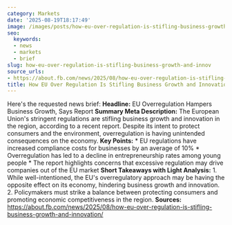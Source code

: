 ```yaml
---
category: Markets
date: '2025-08-19T18:17:49'
image: /images/posts/how-eu-over-regulation-is-stifling-business-growth-and-innov.png
seo:
  keywords:
  - news
  - markets
  - brief
slug: how-eu-over-regulation-is-stifling-business-growth-and-innov
source_urls:
- https://about.fb.com/news/2025/08/how-eu-over-regulation-is-stifling-business-growth-and-innovation/
title: How EU Over Regulation Is Stifling Business Growth and Innovation
---
```


Here's the requested news brief:  **Headline:** EU Overregulation Hampers Business Growth, Says Report  **Summary Meta Description:** The European Union's stringent regulations are stifling business growth and innovation in the region, according to a recent report. Despite its intent to protect consumers and the environment, overregulation is having unintended consequences on the economy.  **Key Points:**  * EU regulations have increased compliance costs for businesses by an average of 10% * Overregulation has led to a decline in entrepreneurship rates among young people * The report highlights concerns that excessive regulation may drive companies out of the EU market  **Short Takeaways with Light Analysis:**  1. While well-intentioned, the EU's overregulatory approach may be having the opposite effect on its economy, hindering business growth and innovation. 2. Policymakers must strike a balance between protecting consumers and promoting economic competitiveness in the region.  **Sources:**  https://about.fb.com/news/2025/08/how-eu-over-regulation-is-stifling-business-growth-and-innovation/